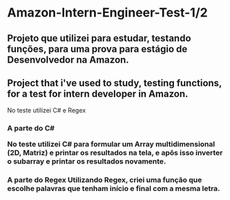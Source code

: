 <h1>
Amazon-Intern-Engineer-Test-1/2
</h1>
<h2>Projeto que utilizei para estudar, testando funções, para uma prova para estágio de Desenvolvedor na Amazon. </h2>

<h2>Project that i've used to study, testing functions, for a test for intern developer in Amazon. </h2>
<p>
  No teste utilizei C# e Regex
</p>
<h3> A parte do C#

  No teste utilizei C# para formular um Array multidimensional (2D, Matriz) e printar os resultados na tela, e apõs isso inverter o subarray e printar os resultados novamente.
</h3>
<h3> A parte do Regex
  Utilizando Regex, criei uma função que escolhe palavras que tenham início e final com a mesma letra.
</h3>

